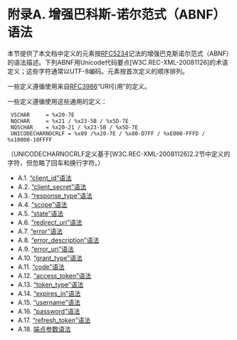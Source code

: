 附录A. 增强巴科斯-诺尔范式（ABNF）语法
==============================
本节提供了本文档中定义的元素按[RFC5234][RFC5234]记法的增强巴克斯诺尔范式（ABNF）的语法描述。下列ABNF用Unicode代码要点[W3C.REC-XML-20081126]的术语定义；这些字符通常以UTF-8编码。元素按首次定义的顺序排列。

一些定义遵循使用来自[RFC3986][RFC3986]“URI引用”的定义。

一些定义遵循使用这些通用的定义：

     VSCHAR     = %x20-7E
     NQCHAR     = %x21 / %x23-5B / %x5D-7E
     NQSCHAR    = %x20-21 / %x23-5B / %x5D-7E
     UNICODECHARNOCRLF = %x09 /%x20-7E / %x80-D7FF / %xE000-FFFD / %x10000-10FFFF
（UNICODECHARNOCRLF定义基于[W3C.REC-XML-20081126]2.2节中定义的字符，但忽略了回车和换行字符。）

- A.1. [“client_id”语法](a.1.md)
- A.2. [“client_secret”语法](a.2.md)
- A.3. [“response_type”语法](a.3.md)
- A.4. [“scope”语法](a.4.md)
- A.5. [“state”语法](a.5.md)
- A.6. [“redirect_uri”语法](a.6.md)
- A.7. [“error”语法](a.7.md)
- A.8. [“error_description”语法](a.8.md)
- A.9. [“error_uri”语法](a.9.md)
- A.10. [“grant_type”语法](a.10.md)
- A.11. [“code”语法](a.11.md)
- A.12. [“access_token”语法](a.12.md)
- A.13. [“token_type”语法](a.13.md)
- A.14. [“expires_in”语法](a.14.md)
- A.15. [“username”语法](a.15.md)
- A.16. [“password”语法](a.16.md)
- A.17. [“refresh_token”语法](a.17.md)
- A.18. [端点参数语法](a.18.md)

[RFC5234]:http://tools.ietf.org/html/rfc5234 "Augmented BNF for Syntax Specifications: ABNF"
[RFC3986]:http://tools.ietf.org/html/rfc3986 "Uniform Resource Identifier (URI): Generic Syntax"